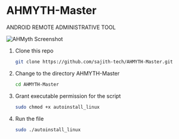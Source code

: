 # AHMYTH-Master
ANDROID REMOTE ADMINISTRATIVE TOOL

 ![AHMyth Screenshot](https://raw.githubusercontent.com/Morsmalleo/AhMyth/master/.github/IMG/Oval-logo.png)

1. Clone this repo
   ```bash
   git clone https://github.com/sajith-tech/AHMYTH-Master.git
2. Change to the directory AHMYTH-Master
   ```bash
   cd AHMYTH-Master
3. Grant executable permission for the script
   ```bash
   sudo chmod +x autoinstall_linux
4. Run the file
   ```bash
   sudo ./autoinstall_linux
   
